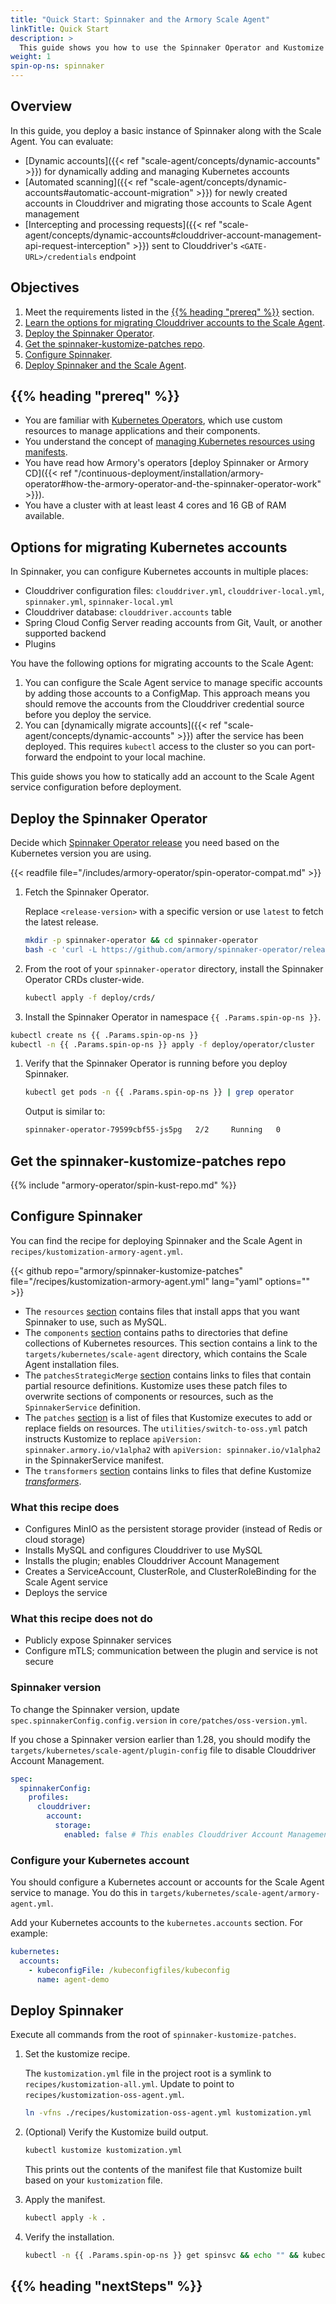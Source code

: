 ```yaml
---
title: "Quick Start: Spinnaker and the Armory Scale Agent"
linkTitle: Quick Start
description: >
  This guide shows you how to use the Spinnaker Operator and Kustomize to install Spinnaker and the Scale Agent in the same Kubernetes cluster and namespace for testing the Scale Agent's features.
weight: 1
spin-op-ns: spinnaker
---
```


## Overview

In this guide, you deploy a basic instance of Spinnaker along with the Scale Agent. You can evaluate:

* [Dynamic accounts]({{< ref "scale-agent/concepts/dynamic-accounts" >}}) for dynamically adding and managing Kubernetes accounts
* [Automated scanning]({{< ref "scale-agent/concepts/dynamic-accounts#automatic-account-migration" >}}) for newly created accounts in Clouddriver and migrating those accounts to Scale Agent management
* [Intercepting and processing requests]({{< ref "scale-agent/concepts/dynamic-accounts#clouddriver-account-management-api-request-interception" >}}) sent to Clouddriver's `<GATE-URL>/credentials` endpoint

## Objectives

1. Meet the requirements listed in the [{{% heading "prereq" %}}](#before-you-begin) section.
1. [Learn the options for migrating Clouddriver accounts to the Scale Agent](#options-for-migrating-accounts).
1. [Deploy the Spinnaker Operator](#deploy-the-spinnaker-operator).
1. [Get the spinnaker-kustomize-patches repo](#get-the-spinnaker-kustomize-patches-repo).
1. [Configure Spinnaker](#configure-spinnaker).
1. [Deploy Spinnaker and the Scale Agent](#deploy-spinnaker).


## {{% heading "prereq" %}}

* You are familiar with [Kubernetes Operators](https://kubernetes.io/docs/concepts/extend-kubernetes/operator/), which use custom resources to manage applications and their components.
* You understand the concept of [managing Kubernetes resources using manifests](https://kubernetes.io/docs/concepts/cluster-administration/manage-deployment/).
* You have read how Armory's operators [deploy Spinnaker or Armory CD]({{< ref "/continuous-deployment/installation/armory-operator#how-the-armory-operator-and-the-spinnaker-operator-work" >}}).
* You have a cluster with at least least 4 cores and 16 GB of RAM available.

## Options for migrating Kubernetes accounts

In Spinnaker, you can configure Kubernetes accounts in multiple places:

* Clouddriver configuration files: `clouddriver.yml`, `clouddriver-local.yml`, `spinnaker.yml`, `spinnaker-local.yml`
* Clouddriver database: `clouddriver.accounts` table
* Spring Cloud Config Server reading accounts from Git, Vault, or another supported backend
* Plugins

You have the following options for migrating accounts to the Scale Agent:

1. You can configure the Scale Agent service to manage specific accounts by adding those accounts to a ConfigMap. This approach means you should remove the accounts from the Clouddriver credential source before you deploy the service.  
1. You can [dynamically migrate accounts]({{< ref "scale-agent/concepts/dynamic-accounts" >}}) after the service has been deployed. This requires `kubectl` access to the cluster so you can port-forward the endpoint to your local machine.

This guide shows you how to statically add an account to the Scale Agent service configuration before deployment.

## Deploy the Spinnaker Operator

Decide which [Spinnaker Operator release](https://github.com/armory/spinnaker-operator/releases) you need based on the Kubernetes version you are using.

{{< readfile file="/includes/armory-operator/spin-operator-compat.md" >}}

1. Fetch the Spinnaker Operator.

   Replace `<release-version>` with a specific version or use `latest` to fetch the latest release.

   ```bash
   mkdir -p spinnaker-operator && cd spinnaker-operator
   bash -c 'curl -L https://github.com/armory/spinnaker-operator/releases/<release-version>latest/download/manifests.tgz | tar -xz'
   ```

1. From the root of your `spinnaker-operator` directory, install the Spinnaker Operator CRDs cluster-wide.

   ```bash
   kubectl apply -f deploy/crds/
   ```

1.  Install the Spinnaker Operator in namespace `{{ .Params.spin-op-ns }}`.

   ```bash
   kubectl create ns {{ .Params.spin-op-ns }}
   kubectl -n {{ .Params.spin-op-ns }} apply -f deploy/operator/cluster
   ```

1. Verify that the Spinnaker Operator is running before you deploy Spinnaker.

   ```bash
   kubectl get pods -n {{ .Params.spin-op-ns }} | grep operator
   ```

   Output is similar to:

   ```bash
   spinnaker-operator-79599cbf55-js5pg   2/2     Running   0          159m
   ```

## Get the spinnaker-kustomize-patches repo

{{% include "armory-operator/spin-kust-repo.md" %}}

## Configure Spinnaker

You can find the recipe for deploying Spinnaker and the Scale Agent in `recipes/kustomization-armory-agent.yml`.

{{< github repo="armory/spinnaker-kustomize-patches" file="/recipes/kustomization-armory-agent.yml" lang="yaml" options="" >}}

* The `resources` [section](https://kubectl.docs.kubernetes.io/references/kustomize/kustomization/resource/) contains files that install apps that you want Spinnaker to use, such as MySQL. 
* The `components` [section](https://kubectl.docs.kubernetes.io/guides/config_management/components/) contains paths to directories that define collections of Kubernetes resources. This section contains a link to the `targets/kubernetes/scale-agent` directory, which contains the Scale Agent installation files. 
* The `patchesStrategicMerge` [section](https://kubectl.docs.kubernetes.io/references/kustomize/kustomization/patchesstrategicmerge/) contains links to files that contain partial resource definitions. Kustomize uses these patch files to overwrite sections of components or resources, such as the `SpinnakerService` definition.
* The `patches` [section](https://kubectl.docs.kubernetes.io/references/kustomize/kustomization/patches/) is a list of files that Kustomize executes to add or replace fields on resources. The `utilities/switch-to-oss.yml` patch instructs Kustomize to replace `apiVersion: spinnaker.armory.io/v1alpha2` with `apiVersion: spinnaker.io/v1alpha2` in the SpinnakerService manifest.
* The `transformers` [section]() contains links to files that define Kustomize [_transformers_](https://kubectl.docs.kubernetes.io/references/kustomize/glossary/#transformer).

### What this recipe does

* Configures MinIO as the persistent storage provider (instead of Redis or cloud storage)
* Installs MySQL and configures Clouddriver to use MySQL 
* Installs the plugin; enables Clouddriver Account Management
* Creates a ServiceAccount, ClusterRole, and ClusterRoleBinding for the Scale Agent service
* Deploys the service

### What this recipe does not do

* Publicly expose Spinnaker services
* Configure mTLS; communication between the plugin and service is not secure

### Spinnaker version

To change the Spinnaker version, update `spec.spinnakerConfig.config.version` in `core/patches/oss-version.yml`.

If you chose a Spinnaker version earlier than 1.28, you should modify the `targets/kubernetes/scale-agent/plugin-config` file to disable Clouddriver Account Management.

```yaml
spec:
  spinnakerConfig:
    profiles:
      clouddriver:
        account:
          storage:
            enabled: false # This enables Clouddriver Account Management; requires Armory CD 2.28+ or Spinnaker 1.28+
```

### Configure your Kubernetes account

You should configure a Kubernetes account or accounts for the Scale Agent service to manage. You do this in `targets/kubernetes/scale-agent/armory-agent.yml`.

Add your Kubernetes accounts to the `kubernetes.accounts` section. For example:

```yaml
kubernetes:
  accounts:
    - kubeconfigFile: /kubeconfigfiles/kubeconfig
      name: agent-demo
```

## Deploy Spinnaker

Execute all commands from the root of `spinnaker-kustomize-patches`.

1. Set the kustomize recipe.

   The `kustomization.yml` file in the project root is a symlink to `recipes/kustomization-all.yml`.  Update to point to `recipes/kustomization-oss-agent.yml`.

   ```bash
   ln -vfns ./recipes/kustomization-oss-agent.yml kustomization.yml
   ```

1. (Optional) Verify the Kustomize build output.

   ```bash
   kubectl kustomize kustomization.yml
   ```

   This prints out the contents of the manifest file that Kustomize built based on your `kustomization` file.

1. Apply the manifest.

   ```bash
   kubectl apply -k .
   ```

1. Verify the installation.

   ```bash
   kubectl -n {{ .Params.spin-op-ns }} get spinsvc && echo "" && kubectl -n {{ .Params.spin-op-ns }} get pods
   ```


## {{% heading "nextSteps" %}}